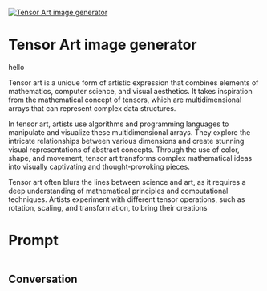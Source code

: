 
[![Tensor Art image generator](https://flow-user-images.s3.us-west-1.amazonaws.com/prompt/KEgSW1bnop7abOM1iKs8B/1694852962392)]()
# Tensor Art image generator 
hello



Tensor art is a unique form of artistic expression that combines elements of mathematics, computer science, and visual aesthetics. It takes inspiration from the mathematical concept of tensors, which are multidimensional arrays that can represent complex data structures.



In tensor art, artists use algorithms and programming languages to manipulate and visualize these multidimensional arrays. They explore the intricate relationships between various dimensions and create stunning visual representations of abstract concepts. Through the use of color, shape, and movement, tensor art transforms complex mathematical ideas into visually captivating and thought-provoking pieces.



Tensor art often blurs the lines between science and art, as it requires a deep understanding of mathematical principles and computational techniques. Artists experiment with different tensor operations, such as rotation, scaling, and transformation, to bring their creations

# Prompt

```

```

## Conversation




